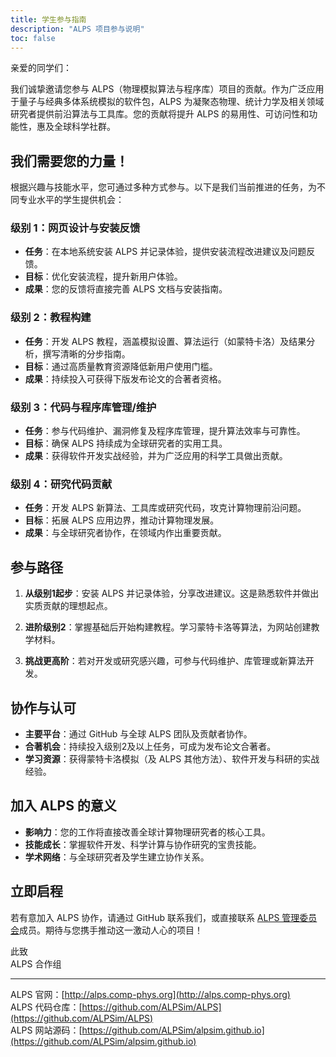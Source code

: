 ```yaml
---
title: 学生参与指南
description: "ALPS 项目参与说明"
toc: false
---
```


亲爱的同学们：

我们诚挚邀请您参与 ALPS（物理模拟算法与程序库）项目的贡献。作为广泛应用于量子与经典多体系统模拟的软件包，ALPS 为凝聚态物理、统计力学及相关领域研究者提供前沿算法与工具库。您的贡献将提升 ALPS 的易用性、可访问性和功能性，惠及全球科学社群。

## 我们需要您的力量！

根据兴趣与技能水平，您可通过多种方式参与。以下是我们当前推进的任务，为不同专业水平的学生提供机会：

### 级别 1：网页设计与安装反馈
- **任务**：在本地系统安装 ALPS 并记录体验，提供安装流程改进建议及问题反馈。
- **目标**：优化安装流程，提升新用户体验。
- **成果**：您的反馈将直接完善 ALPS 文档与安装指南。

### 级别 2：教程构建
- **任务**：开发 ALPS 教程，涵盖模拟设置、算法运行（如蒙特卡洛）及结果分析，撰写清晰的分步指南。
- **目标**：通过高质量教育资源降低新用户使用门槛。
- **成果**：持续投入可获得下版发布论文的合著者资格。

### 级别 3：代码与程序库管理/维护
- **任务**：参与代码维护、漏洞修复及程序库管理，提升算法效率与可靠性。
- **目标**：确保 ALPS 持续成为全球研究者的实用工具。
- **成果**：获得软件开发实战经验，并为广泛应用的科学工具做出贡献。

### 级别 4：研究代码贡献
- **任务**：开发 ALPS 新算法、工具库或研究代码，攻克计算物理前沿问题。
- **目标**：拓展 ALPS 应用边界，推动计算物理发展。
- **成果**：与全球研究者协作，在领域内作出重要贡献。

## 参与路径

1. **从级别1起步**：安装 ALPS 并记录体验，分享改进建议。这是熟悉软件并做出实质贡献的理想起点。
   
2. **进阶级别2**：掌握基础后开始构建教程。学习蒙特卡洛等算法，为网站创建教学材料。

3. **挑战更高阶**：若对开发或研究感兴趣，可参与代码维护、库管理或新算法开发。

## 协作与认可

- **主要平台**：通过 GitHub 与全球 ALPS 团队及贡献者协作。
- **合著机会**：持续投入级别2及以上任务，可成为发布论文合著者。
- **学习资源**：获得蒙特卡洛模拟（及 ALPS 其他方法）、软件开发与科研的实战经验。

## 加入 ALPS 的意义

- **影响力**：您的工作将直接改善全球计算物理研究者的核心工具。
- **技能成长**：掌握软件开发、科学计算与协作研究的宝贵技能。
- **学术网络**：与全球研究者及学生建立协作关系。

## 立即启程

若有意加入 ALPS 协作，请通过 GitHub 联系我们，或直接联系 [ALPS 管理委员会](../../govern#alps-community-steering-committee)成员。期待与您携手推动这一激动人心的项目！

此致  
ALPS 合作组

---

ALPS 官网：[http://alps.comp-phys.org](http://alps.comp-phys.org)  
ALPS 代码仓库：[https://github.com/ALPSim/ALPS](https://github.com/ALPSim/ALPS)  
ALPS 网站源码：[https://github.com/ALPSim/alpsim.github.io](https://github.com/ALPSim/alpsim.github.io)

